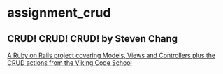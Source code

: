 # assignment_crud
CRUD! CRUD! CRUD!
by Steven Chang
-----------------

[A Ruby on Rails project covering Models, Views and Controllers plus the CRUD actions from the Viking Code School](http://www.vikingcodeschool.com)
